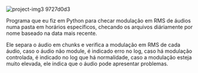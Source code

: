 
![project-img3 9727d0d3](https://github.com/user-attachments/assets/79ed15bf-ac9c-4749-83a4-117859fae35c)




Programa que eu fiz em Python para checar modulação em RMS de áudios numa pasta em horários específicos, checando os arquivos diáriamente por nome baseado na data mais recente.

Ele separa o áudio em chunks e verifica a modulação em RMS de cada áudio, caso o áudio não module, é indicado erro no log, caso há modulação controlada, é indicado no log que há normalidade, caso a modulação esteja muito elevada, ele indica que o áudio pode apresentar problemas.
